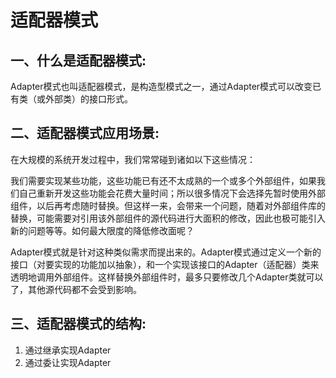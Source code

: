 # 适配器模式

## 一、什么是适配器模式:
Adapter模式也叫适配器模式，是构造型模式之一，通过Adapter模式可以改变已有类（或外部类）的接口形式。

## 二、适配器模式应用场景:
在大规模的系统开发过程中，我们常常碰到诸如以下这些情况：

我们需要实现某些功能，这些功能已有还不太成熟的一个或多个外部组件，如果我们自己重新开发这些功能会花费大量时间；所以很多情况下会选择先暂时使用外部组件，以后再考虑随时替换。但这样一来，会带来一个问题，随着对外部组件库的替换，可能需要对引用该外部组件的源代码进行大面积的修改，因此也极可能引入新的问题等等。如何最大限度的降低修改面呢？

Adapter模式就是针对这种类似需求而提出来的。Adapter模式通过定义一个新的接口（对要实现的功能加以抽象），和一个实现该接口的Adapter（适配器）类来透明地调用外部组件。这样替换外部组件时，最多只要修改几个Adapter类就可以了，其他源代码都不会受到影响。

## 三、适配器模式的结构:
1. 通过继承实现Adapter
2. 通过委让实现Adapter